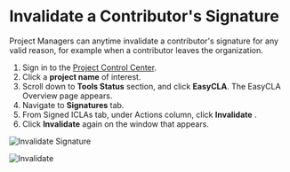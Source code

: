 # Invalidate a Contributor's Signature

Project Managers can anytime invalidate a contributor's signature for any valid reason, for example when a contributor leaves the organization.

1. Sign in to the [Project Control Center](https://projectadmin.lfx.linuxfoundation.org).
2. Click a **project name** of interest.
3. Scroll down to **Tools Status** section, and click **EasyCLA**. The EasyCLA Overview page appears.
4. Navigate to **Signatures** tab.
5. From Signed ICLAs tab, under Actions column, click **Invalidate** .
6. Click **Invalidate** again on the window that appears.

![Invalidate Signature](broken-reference)

![Invalidate](broken-reference)
